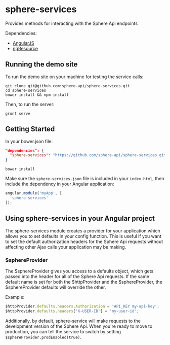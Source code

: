 # sphere-services

Provides methods for interacting with the Sphere Api endpoints

Dependencies:

* [AngularJS](https://angularjs.org/)
* [ngResource](https://docs.angularjs.org/api/ngResource/service/$resource)

## Running the demo site

To run the demo site on your machine for testing the service calls:
```shell
git clone git@github.com:sphere-api/sphere-services.git
cd sphere-services
bower install && npm install
```

Then, to run the server:
```shell
grunt serve
```

## Getting Started

In your bower.json file:
```json
"dependencies": {
  "sphere-services": "https://github.com/sphere-api/sphere-services.git"
}
```

```shell
bower install
```

Make sure the `sphere-services.json` file is included in your `index.html`, then include the dependency in your Angular application:

```js
angular.module('myApp', [
  'sphere-services'
]);
```

## Using sphere-services in your Angular project

The sphere-services module creates a provider for your application which allows you to set defaults in your config function. This is useful if you want to set the default authorization headers for the Sphere Api requests without affecting other Ajax calls your application may be making.

### $sphereProvider

The $sphereProvider gives you access to a defaults object, which gets passed into the header for all of the Sphere Api requests. If the same default name is set for both the $httpProvider and the $sphereProvider, the $sphereProvider defaults will override the other.

Example:
```js
$httpProvider.defaults.headers.Authorization = 'API_KEY my-api-key';
$httpProvider.defaults.headers['X-USER-ID'] = 'my-user-id';
```

Additionally, by default, sphere-service will make requests to the development version of the Sphere Api. When you're ready to move to production, you can tell the service to switch by setting `$sphereProvider.prodEnabled(true)`.
